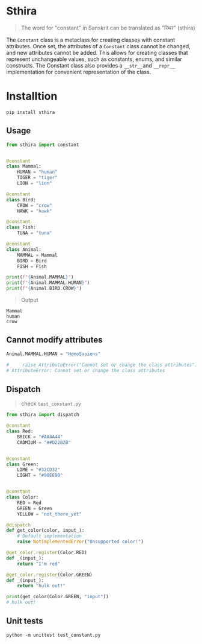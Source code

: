 # Sthira

> The word for "constant" in Sanskrit can be translated as "स्थिर" (sthira)


The `Constant` class is a metaclass for creating classes with constant attributes. 
Once set, the attributes of a `Constant` class cannot be changed, and new attributes cannot be added. 
This allows for creating classes that represent unchangeable values, such as constants, enums, and similar constructs. 
The Constant class also provides a `__str__`and `__repr__` implementation for convenient representation of the class.

# Installtion

`pip install sthira`

## Usage

```python
from sthira import constant


@constant
class Mammal:
    HUMAN = "human"
    TIGER = "tiger"
    LION = "lion"

@constant
class Bird:
    CROW = "crow"
    HAWK = "hawk"

@constant
class Fish:
    TUNA = "tuna"

@constant
class Animal:
    MAMMAL = Mammal
    BIRD = Bird
    FISH = Fish

print(f"{Animal.MAMMAL}")
print(f"{Animal.MAMMAL.HUMAN}")
print(f"{Animal.BIRD.CROW}")

```

> Output

```
Mammal
human
crow
```

## Cannot modify attributes

```python
Animal.MAMMAL.HUMAN = "HomoSapiens"

#     raise AttributeError("Cannot set or change the class attributes")
# AttributeError: Cannot set or change the class attributes
```

## Dispatch

> check `test_constant.py`

```python
from sthira import dispatch

@constant
class Red:
    BRICK = "#AA4A44"
    CADMIUM = "##D22B2B"


@constant
class Green:
    LIME = "#32CD32"
    LIGHT = "#90EE90"


@constant
class Color:
    RED = Red
    GREEN = Green
    YELLOW = "not_there_yet"

@dispatch
def get_color(color, input_):
	# Default implementation
	raise NotImplementedError("Unsupported color!")

@get_color.register(Color.RED)
def _(input_):
	return "I'm red"

@get_color.register(Color.GREEN)
def _(input_):
	return "hulk out!"

print(get_color(Color.GREEN, "input"))
# hulk out!
```


## Unit tests

```python -m unittest test_constant.py```

